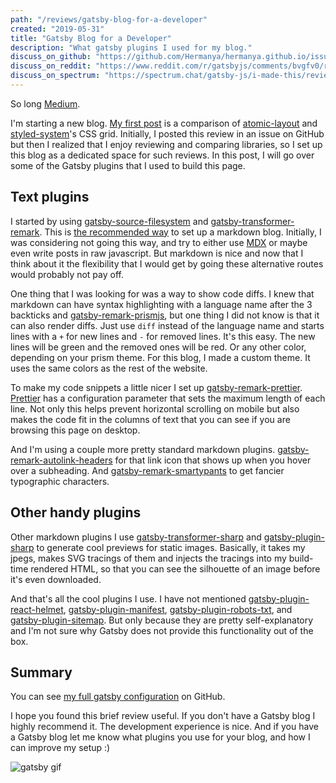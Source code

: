 ```yaml
---
path: "/reviews/gatsby-blog-for-a-developer"
created: "2019-05-31"
title: "Gatsby Blog for a Developer"
description: "What gatsby plugins I used for my blog."
discuss_on_github: "https://github.com/Hermanya/hermanya.github.io/issues/2"
discuss_on_reddit: "https://www.reddit.com/r/gatsbyjs/comments/bvgfv0/review_of_the_plugins_i_used_to_build_my_blog/"
discuss_on_spectrum: "https://spectrum.chat/gatsby-js/i-made-this/review-of-the-plugins-i-used-to-build-my-dev-blog~48d45e5d-9df0-48a9-8e08-44454122eb2d"
---
```


So long [Medium](https://medium.com/@hermanhasawish).

I'm starting a new blog. [My first post](/reviews/atomic-layout-vs-styled-system) is a comparison of [atomic-layout](https://github.com/kettanaito/atomic-layout) and [styled-system](https://styled-system.com/)'s CSS grid. Initially, I posted this review in an issue on GitHub but then I realized that I enjoy reviewing and comparing libraries, so I set up this blog as a dedicated space for such reviews. In this post, I will go over some of the Gatsby plugins that I used to build this page.

## Text plugins

I started by using [gatsby-source-filesystem](https://www.gatsbyjs.org/packages/gatsby-source-filesystem/) and [gatsby-transformer-remark](https://www.gatsbyjs.org/packages/gatsby-transformer-remark/). This is [the recommended way](https://www.gatsbyjs.org/docs/adding-markdown-pages/) to set up a markdown blog. Initially, I was considering not going this way, and try to either use [MDX](https://github.com/ChristopherBiscardi/gatsby-mdx) or maybe even write posts in raw javascript. But markdown is nice and now that I think about it the flexibility that I would get by going these alternative routes would probably not pay off.

One thing that I was looking for was a way to show code diffs. I knew that markdown can have syntax highlighting with a language name after the 3 backticks and [gatsby-remark-prismjs](https://www.gatsbyjs.org/packages/gatsby-remark-prismjs/), but one thing I did not know is that it can also render diffs. Just use `diff` instead of the language name and starts lines with a `+` for new lines and `-` for removed lines. It's this easy. The new lines will be green and the removed ones will be red. Or any other color, depending on your prism theme. For this blog, I made a custom theme. It uses the same colors as the rest of the website.

To make my code snippets a little nicer I set up [gatsby-remark-prettier](https://www.gatsbyjs.org/packages/gatsby-remark-prettier/). [Prettier](https://prettier.io/) has a configuration parameter that sets the maximum length of each line. Not only this helps prevent horizontal scrolling on mobile but also makes the code fit in the columns of text that you can see if you are browsing this page on desktop.

And I'm using a couple more pretty standard markdown plugins. [gatsby-remark-autolink-headers](https://www.gatsbyjs.org/packages/gatsby-remark-autolink-headers/) for that link icon that shows up when you hover over a subheading. And [gatsby-remark-smartypants](https://www.gatsbyjs.org/packages/gatsby-remark-smartypants/) to get fancier typographic characters.

## Other handy plugins

Other markdown plugins I use [gatsby-transformer-sharp](https://www.gatsbyjs.org/packages/gatsby-transformer-sharp/) and [gatsby-plugin-sharp](https://www.gatsbyjs.org/packages/gatsby-plugin-sharp/) to generate cool previews for static images. Basically, it takes my jpegs, makes SVG tracings of them and injects the tracings into my build-time rendered HTML, so that you can see the silhouette of an image before it's even downloaded.

And that's all the cool plugins I use. I have not mentioned [gatsby-plugin-react-helmet](https://www.gatsbyjs.org/packages/gatsby-plugin-react-helmet/), [gatsby-plugin-manifest](https://www.gatsbyjs.org/packages/gatsby-plugin-manifest/), [gatsby-plugin-robots-txt](https://www.gatsbyjs.org/packages/gatsby-plugin-robots-txt/), and [gatsby-plugin-sitemap](https://www.gatsbyjs.org/packages/gatsby-plugin-sitemap/). But only because they are pretty self-explanatory and I'm not sure why Gatsby does not provide this functionality out of the box.

## Summary

You can see [my full gatsby configuration](https://github.com/Hermanya/hermanya.github.io/blob/a749bbde8380db9d9dd4206a7fd2d5264f084bed/gatsby-config.js) on GitHub.

I hope you found this brief review useful. If you don't have a Gatsby blog I highly recommend it. The development experience is nice. And if you have a Gatsby blog let me know what plugins you use for your blog, and how I can improve my setup :)

![gatsby gif](https://media.giphy.com/media/14cDsqOkks6O8U/giphy.gif)